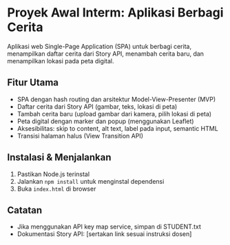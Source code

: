 # Proyek Awal Interm: Aplikasi Berbagi Cerita

Aplikasi web Single-Page Application (SPA) untuk berbagi cerita, menampilkan daftar cerita dari Story API, menambah cerita baru, dan menampilkan lokasi pada peta digital.

## Fitur Utama
- SPA dengan hash routing dan arsitektur Model-View-Presenter (MVP)
- Daftar cerita dari Story API (gambar, teks, lokasi di peta)
- Tambah cerita baru (upload gambar dari kamera, pilih lokasi di peta)
- Peta digital dengan marker dan popup (menggunakan Leaflet)
- Aksesibilitas: skip to content, alt text, label pada input, semantic HTML
- Transisi halaman halus (View Transition API)

## Instalasi & Menjalankan
1. Pastikan Node.js terinstal
2. Jalankan `npm install` untuk menginstal dependensi
3. Buka `index.html` di browser

## Catatan
- Jika menggunakan API key map service, simpan di STUDENT.txt
- Dokumentasi Story API: [sertakan link sesuai instruksi dosen]
